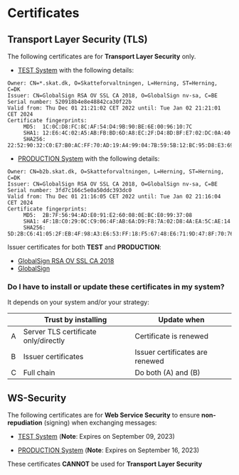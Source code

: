# Certificates

## Transport Layer Security (TLS)

The following certificates are for **Transport Layer Security** only.

* [TEST System](/crt/emcstest-skat-dk-2022-12-01.pem) with the following details:

```
Owner: CN=*.skat.dk, O=Skatteforvaltningen, L=Herning, ST=Herning, C=DK
Issuer: CN=GlobalSign RSA OV SSL CA 2018, O=GlobalSign nv-sa, C=BE
Serial number: 520918b4e8e48842ca30f22b
Valid from: Thu Dec 01 21:21:02 CET 2022 until: Tue Jan 02 21:21:01 CET 2024
Certificate fingerprints:
	 MD5:  1C:0C:D8:FC:8C:AF:54:D4:9B:90:BE:6E:00:96:10:7C
	 SHA1: 12:E6:4C:02:A5:AB:FB:BD:6D:A8:EC:2F:D4:8D:BF:E7:02:DC:0A:40
	 SHA256: 22:52:90:32:C0:E7:B0:AC:FF:70:AD:19:A4:99:04:7B:59:5B:12:BC:95:D8:E3:69:1E:CC:52:66:A5:15:30:D2
```

* [PRODUCTION System](/crt/b2b-skat-dk-2022-12-01.pem) with the following details:

```
Owner: CN=b2b.skat.dk, O=Skatteforvaltningen, L=Herning, ST=Herning, C=DK
Issuer: CN=GlobalSign RSA OV SSL CA 2018, O=GlobalSign nv-sa, C=BE
Serial number: 3fd7c166c5e0a50ddc393dc0
Valid from: Thu Dec 01 21:16:05 CET 2022 until: Tue Jan 02 21:16:04 CET 2024
Certificate fingerprints:
	 MD5:  2B:7F:56:94:AD:E0:91:E2:60:08:0E:BC:E0:99:37:08
	 SHA1: 4F:1B:C0:29:0C:C9:06:4F:AB:6A:D9:F8:7A:02:D8:4A:EA:5C:AE:14
	 SHA256: 5D:2B:C6:41:05:2F:EB:4F:98:A3:E6:53:FF:18:F5:67:48:E6:71:9D:47:8F:70:76:D7:9E:C6:33:B4:76:E5:01
```

Issuer certificates for both **TEST** and **PRODUCTION**:

* [GlobalSign RSA OV SSL CA 2018](/crt/GlobalSign-RSA-OV-SSL-CA-2018.pem)
* [GlobalSign](/crt/GlobalSign.pem)

### Do I have to install or update these certificates in my system?

It depends on your system and/or your strategy:

|   | Trust by installing                  | Update when                     |
|---|--------------------------------------|---------------------------------|
| A | Server TLS certificate only/directly | Certificate is renewed          |
| B | Issuer certificates                  | Issuer certificates are renewed |
| C | Full chain                           | Do both (A) and (B)             |
    
## WS-Security

The following certificates are for **Web Service Security** to ensure **non-repudiation** (signing) when exchanging 
messages:

* [TEST System](/crt/emcs-b2b-server-test-2020-08-26.pem) (**Note**: Expires on September 09, 2023)

* [PRODUCTION System](/crt/emcs-b2b-server-prod-2020-08-26.pem) (**Note**: Expires on September 16, 2023)

These certificates **CANNOT** be used for **Transport Layer Security**